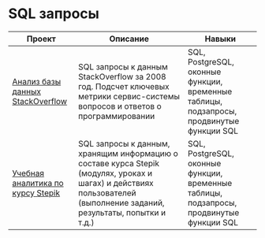 # SQL запросы

| Проект | Описание | Навыки |
|--------------------------|-------------|---------------|
|[Анализ базы данных StackOverflow](https://github.com/natellaful/Portfolio/blob/main/SQL%20запросы/SQL%20запросы%20к%20БД%20StackOverFlow%20.sql)| SQL запросы к данным StackOverflow за 2008 год. Подсчет ключевых метрики сервис-системы вопросов и ответов о программировании  |SQL, PostgreSQL, оконные функции, временные таблицы, подзапросы, продвинутые функции SQL|
|[Учебная аналитика по курсу Stepik](https://github.com/natellaful/Portfolio/blob/main/SQL%20запросы/SQL%20БД%20%22Учебная%20аналитика%20по%20курсу%22.sql)| SQL запросы к данным, хранящим информацию о составе курса Stepik (модулях, уроках и шагах) и действиях пользователей (выполнение заданий, результаты, попытки и т.д.)  | SQL, PostgreSQL, оконные функции, временные таблицы, подзапросы, продвинутые функции SQL |

